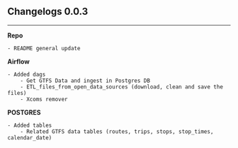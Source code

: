 ## Changelogs 0.0.3
---


**Repo**
```
- README general update

```


**Airflow**
```
- Added dags
    - Get GTFS Data and ingest in Postgres DB
    - ETL_files_from_open_data_sources (download, clean and save the files)
    - Xcoms remover
```




**POSTGRES**
```
- Added tables
    - Related GTFS data tables (routes, trips, stops, stop_times, calendar_date)
```